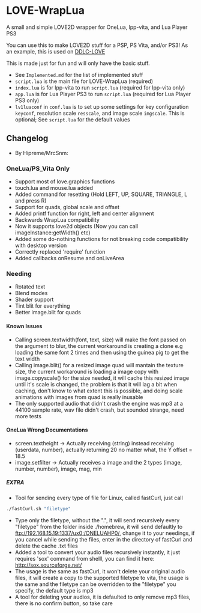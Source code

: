 # LOVE-WrapLua

A small and simple LOVE2D wrapper for OneLua, lpp-vita, and Lua Player PS3

You can use this to make LOVE2D stuff for a PSP, PS Vita, and/or PS3! As an example, this is used on [DDLC-LOVE](https://github.com/LukeZGD/DDLC-LOVE/)

This is made just for fun and will only have the basic stuff.

- See `Implemented.md` for the list of implemented stuff
- `script.lua` is the main file for LOVE-WrapLua (required)
- `index.lua` is for lpp-vita to run `script.lua` (required for lpp-vita only)
- `app.lua` is for Lua Player PS3 to run `script.lua` (required for Lua Player PS3 only)
- `lv1luaconf` in `conf.lua` is to set up some settings for key configuration `keyconf`, resolution scale `resscale`, and image scale `imgscale`. This is optional; See `script.lua` for the default values

## Changelog
- By Hipreme/MrcSnm:
### OneLua/PS_Vita Only
- Support most of love.graphics functions 
- touch.lua and mouse.lua added 
- Added command for resetting (Hold LEFT, UP, SQUARE, TRIANGLE, L and press R)
- Support for quads, global scale and offset
- Added printf function for right, left and center alignment
- Backwards WrapLua compatibility
- Now it supports love2d objects (Now you can call imageInstance:getWidth() etc)
- Added some do-nothing functions for not breaking code compatibility with desktop version
- Correctly replaced 'require' function
- Added callbacks onResume and onLiveArea

### Needing
- Rotated text
- Blend modes
- Shader support
- Tint blit for everything
- Better image.blit for quads


#### Known Issues
- Calling screen.textwidth(font, text, size) will make the font passed on the argument to blur, the current workaround is creating a clone e.g loading the same font 2 times and then using the guinea pig to get the text width
- Calling image.blit() for a resized image quad will mantain the texture size, the current workaround is loading a image copy with image.copyscale() for the size needed, it will cache this resized image until it's scale is changed, the problem is that it will lag a bit when caching, don't know to what extent this is possible, and doing scale animations with images from quad is really inusable
- The only supported audio that didn't crash the engine was mp3 at a 44100 sample rate, wav file didn't crash, but sounded strange, need more tests



#### OneLua Wrong Documentations
- screen.textheight -> Actually receiving (string) instead receiving (userdata, number), actually returning 20 no matter what, the Y offset = 18.5
- image.setfilter -> Actually receives a image and the 2 types (image, number, number), image, mag, min

##### EXTRA
- Tool for sending every type of file for Linux, called fastCurl, just call
```sh
./fastCurl.sh "filetype"
```
- Type only the filetype, without the ".", it will send recursively every "filetype" from the folder inside ./homebrew, it will send defaultly to ftp://192.168.15.19:1337/ux0:/ONELUAHP0/, change it to your needings, if you cancel while sending the files, enter in the directory of fastCurl and delete the cache .txt files
- Added a tool to convert your audio files recursively instantly, it just requires 'sox' command from shelll, you can find it here: http://sox.sourceforge.net/
- The usage is the same as fastCurl, it won't delete your original audio files, it will create a copy to the supported filetype to vita, the usage is the same and the filetype can be overridden to the "filetype" you specify, the default type is mp3
- A tool for deleting your audios, it is defaulted to only remove mp3 files, there is no confirm button, so take care